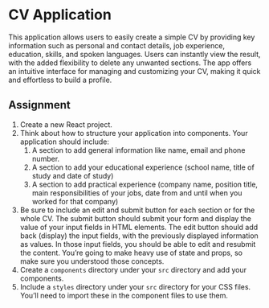 # CV Application

This application allows users to easily create a simple CV by providing key information such as personal and contact details, job experience, education, skills, and spoken languages. Users can instantly view the result, with the added flexibility to delete any unwanted sections. The app offers an intuitive interface for managing and customizing your CV, making it quick and effortless to build a profile.

## Assignment

1. Create a new React project.
2. Think about how to structure your application into components. Your application should include:
    1. A section to add general information like name, email and phone number.
    2. A section to add your educational experience (school name, title of study and date of study)
    3. A section to add practical experience (company name, position title, main responsibilities of your jobs, date from and until when you worked for that company)
3. Be sure to include an edit and submit button for each section or for the whole CV. The submit button should submit your form and display the value of your input fields in HTML elements. The edit button should add back (display) the input fields, with the previously displayed information as values. In those input fields, you should be able to edit and resubmit the content. You’re going to make heavy use of state and props, so make sure you understood those concepts.
4. Create a `components` directory under your `src` directory and add your components.
5. Include a `styles` directory under your `src` directory for your CSS files. You’ll need to import these in the component files to use them.